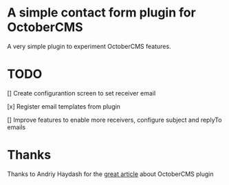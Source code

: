# A simple contact form plugin for OctoberCMS

A very simple plugin to experiment OctoberCMS features.

# TODO
[] Create configurantion screen to set receiver email

[x] Register email templates from plugin

[] Improve features to enable more receivers, configure subject and replyTo emails

# Thanks
Thanks to Andriy Haydash for the [great article](https://www.smashingmagazine.com/2019/10/developing-custom-plugin-october-cms/) about OctoberCMS plugin